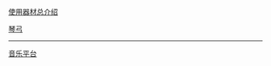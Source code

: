  [使用器材总介绍](https://stagegear.jp/20240113ayasa/2)
 
[琴弓](https://shop.kurosawagakki.com/items/2857568)

---

[音乐平台](https://www.tunecore.co.jp/artists?id=157536)


